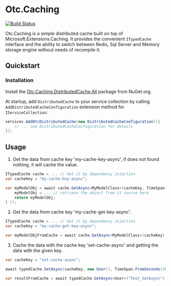 # Otc.Caching
[![Build Status](https://travis-ci.org/OleConsignado/otc-caching.svg?branch=master)](https://travis-ci.org/OleConsignado/otc-caching)

Otc.Caching is a simple distributed cache built on top of Microsoft.Extensions.Caching. It provides the convenient `ITypedCache` interface and the ability to switch between Redis, Sql Server and Memory storage engine without needs of recompile it.

## Quickstart

### Installation

Install the [Otc.Caching.DistributedCache.All](https://www.nuget.org/packages/Otc.Caching.DistributedCache.All) package from NuGet.org.

At startup, add `DistributedCache` to your service collection by calling `AddDistributedCacheConfiguration` extension method for `IServiceCollection`:

```cs
services.AddOtcDistributedCache(new DistributedCacheConfiguration(){
    // ... see DistributedCacheConfiguration for details
});

```

## Usage


1. Get the data from cache key 'my-cache-key-async', if does not found nothing, it will cache the value.

```cs
ITypedCache cache = ... // Get it by dependency injection
var cacheKey = "my-cache-key-async";

var myModelObj = await cache.GetAsync<MyModelClass>(cacheKey, TimeSpan.FromSeconds(30), async () => { 
    myModelObj = ... // retrieve the object from it source here
    return myModelObj;
} ));
```

2. Get the data from cache key 'my-cache-get-key-async'.

```cs
ITypedCache cache = ... // Get it by dependency injection
var cacheKey = "my-cache-get-key-async";

var myModelObjFromCache = await cache.GetAsync<MyModelClass>(cacheKey);
```

3. Cache the data with the cache key 'set-cache-async' and getting the data with the given key.
```cs
var cacheKey = "set-cache-async";

await typedCache.SetAsync(cacheKey, new User(), TimeSpan.FromSeconds(30));

var resultFromCache = await typedCache.GetAsync<User>("Test_SetAsync");
```